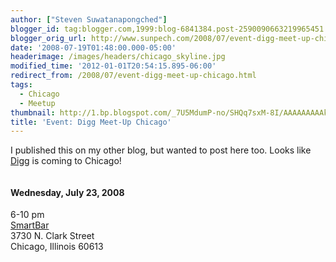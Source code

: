 ```yaml
---
author: ["Steven Suwatanapongched"]
blogger_id: tag:blogger.com,1999:blog-6841384.post-2590090663219965451
blogger_orig_url: http://www.sunpech.com/2008/07/event-digg-meet-up-chicago.html
date: '2008-07-19T01:48:00.000-05:00'
headerimage: /images/headers/chicago_skyline.jpg
modified_time: '2012-01-01T20:54:15.895-06:00'
redirect_from: /2008/07/event-digg-meet-up-chicago.html
tags:
  - Chicago
  - Meetup
thumbnail: http://1.bp.blogspot.com/_7U5MdumP-no/SHQq7sxM-8I/AAAAAAAAAks/lcoBl4SRTVI/s600/digg_chicago.jpg
title: 'Event: Digg Meet-Up Chicago'
---
```



I published this on my other blog, but wanted to post here too.  Looks like <a href="http://www.digg.com/">Digg</a> is coming to Chicago!

<a href="http://upcoming.yahoo.com/event/830845/"><img    border="0" id="BLOGGER_PHOTO_ID_5220845073147427778" src="http://1.bp.blogspot.com/_7U5MdumP-no/SHQq7sxM-8I/AAAAAAAAAks/lcoBl4SRTVI/s400/digg_chicago.jpg" alt="" /></a>

#### Wednesday, July 23, 2008
6-10 pm<br />
<a href="http://www.smartbarchicago.com/">SmartBar</a><br />
3730 N. Clark Street<br />
Chicago, Illinois 60613
